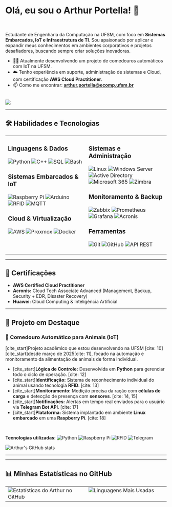 # Olá, eu sou o Arthur Portella! 👋

<br>

Estudante de Engenharia da Computação na UFSM, com foco em **Sistemas Embarcados, IoT e Infraestrutura de TI**. Sou apaixonado por aplicar e expandir meus conhecimentos em ambientes corporativos e projetos desafiadores, buscando sempre criar soluções inovadoras.

- 👨‍💻 Atualmente desenvolvendo um projeto de comedouros automáticos com IoT na UFSM.
- ☁️ Tenho experiência em suporte, administração de sistemas e Cloud, com certificação **AWS Cloud Practitioner**.
- 📫 Como me encontrar: **arthur.portella@ecomp.ufsm.br**

<br>

<a href="https://www.linkedin.com/in/arthur-portellaa" target="_blank">
  <img src="https://img.shields.io/badge/LinkedIn-0077B5?style=for-the-badge&logo=linkedin&logoColor=white" />
</a>

---

## 🛠️ Habilidades e Tecnologias

<table>
  <tr>
    <td valign="top" width="50%">
      <h3>Linguagens & Dados</h3>
      <p>
        <img src="https://img.shields.io/badge/Python-3776AB?style=for-the-badge&logo=python&logoColor=white" alt="Python" />
        <img src="https://img.shields.io/badge/C%2B%2B-00599C?style=for-the-badge&logo=c%2B%2B&logoColor=white" alt="C++" />
        <img src="https://img.shields.io/badge/SQL-4479A1?style=for-the-badge&logo=postgresql&logoColor=white" alt="SQL" />
        <img src="https://img.shields.io/badge/Bash-4EAA25?style=for-the-badge&logo=gnubash&logoColor=white" alt="Bash" />
      </p>
      <h3>Sistemas Embarcados & IoT</h3>
      <p>
        <img src="https://img.shields.io/badge/Raspberry_Pi-A22846?style=for-the-badge&logo=raspberry-pi&logoColor=white" alt="Raspberry Pi" />
        <img src="https://img.shields.io/badge/Arduino-00979D?style=for-the-badge&logo=arduino&logoColor=white" alt="Arduino" />
        <img src="https://img.shields.io/badge/RFID-00AEEF?style=for-the-badge" alt="RFID" />
        <img src="https://img.shields.io/badge/MQTT-660066?style=for-the-badge&logo=mqtt&logoColor=white" alt="MQTT" />
      </p>
      <h3>Cloud & Virtualização</h3>
      <p>
        <img src="https://img.shields.io/badge/AWS-232F3E?style=for-the-badge&logo=amazon-aws&logoColor=white" alt="AWS" />
        <img src="https://img.shields.io/badge/Proxmox-E52A00?style=for-the-badge&logo=proxmox&logoColor=white" alt="Proxmox" />
        <img src="https://img.shields.io/badge/Docker-2496ED?style=for-the-badge&logo=docker&logoColor=white" alt="Docker" />
      </p>
    </td>
    <td valign="top" width="50%">
      <h3>Sistemas e Administração</h3>
      <p>
        <img src="https://img.shields.io/badge/Linux-FCC624?style=for-the-badge&logo=linux&logoColor=black" alt="Linux" />
        <img src="https://img.shields.io/badge/Windows_Server-0078D6?style=for-the-badge&logo=windows-server&logoColor=white" alt="Windows Server" />
        <img src="https://img.shields.io/badge/Active_Directory-0078D6?style=for-the-badge" alt="Active Directory" />
        <img src="https://img.shields.io/badge/Microsoft_365-0078D4?style=for-the-badge&logo=microsoft-office&logoColor=white" alt="Microsoft 365" />
        <img src="https://img.shields.io/badge/Zimbra-2F74A8?style=for-the-badge&logo=zimbra&logoColor=white" alt="Zimbra" />
      </p>
      <h3>Monitoramento & Backup</h3>
      <p>
        <img src="https://img.shields.io/badge/Zabbix-D40000?style=for-the-badge&logo=zabbix&logoColor=white" alt="Zabbix" />
        <img src="https://img.shields.io/badge/Prometheus-E6522C?style=for-the-badge&logo=prometheus&logoColor=white" alt="Prometheus" />
        <img src="https://img.shields.io/badge/Grafana-F46800?style=for-the-badge&logo=grafana&logoColor=white" alt="Grafana" />
        <img src="https://img.shields.io/badge/Acronis-0E0E2E?style=for-the-badge&logo=acronis&logoColor=white" alt="Acronis" />
      </p>
       <h3>Ferramentas</h3>
       <p>
        <img src="https://img.shields.io/badge/Git-F05032?style=for-the-badge&logo=git&logoColor=white" alt="Git" />
        <img src="https://img.shields.io/badge/GitHub-181717?style=for-the-badge&logo=github&logoColor=white" alt="GitHub" />
        <img src="https://img.shields.io/badge/API_REST-000000?style=for-the-badge&logo=dependabot&logoColor=white" alt="API REST" />
       </p>
    </td>
  </tr>
</table>

---

## 📜 Certificações

- **AWS Certified Cloud Practitioner**
- **Acronis:** Cloud Tech Associate Advanced (Management, Backup, Security + EDR, Disaster Recovery)
- **Huawei:** Cloud Computing & Inteligência Artificial

---

## 🚀 Projeto em Destaque

### 🐾 Comedouro Automático para Animais (IoT)
[cite_start]Projeto acadêmico que estou desenvolvendo na UFSM [cite: 10] [cite_start]desde março de 2025[cite: 11], focado na automação e monitoramento da alimentação de animais de forma individual.

- [cite_start]**Lógica de Controle:** Desenvolvida em **Python** para gerenciar todo o ciclo de operação. [cite: 12]
- [cite_start]**Identificação:** Sistema de reconhecimento individual do animal usando tecnologia **RFID**. [cite: 13]
- [cite_start]**Monitoramento:** Medição precisa da ração com **células de carga** e detecção de presença com **sensores**. [cite: 14, 15]
- [cite_start]**Notificações:** Alertas em tempo real enviados para o usuário via **Telegram Bot API**. [cite: 17]
- [cite_start]**Plataforma:** Sistema implantado em ambiente **Linux embarcado** em uma **Raspberry Pi**. [cite: 18]

<br>
<p>
  <strong>Tecnologias utilizadas:</strong>
  <img src="https://img.shields.io/badge/Python-3776AB?style=for-the-badge&logo=python&logoColor=white" alt="Python" />
  <img src="https://img.shields.io/badge/Raspberry_Pi-A22846?style=for-the-badge&logo=raspberry-pi&logoColor=white" alt="Raspberry Pi" />
  <img src="https://img.shields.io/badge/RFID-00AEEF?style=for-the-badge" alt="RFID" />
  <img src="https://img.shields.io/badge/Telegram-26A5E4?style=for-the-badge&logo=telegram&logoColor=white" alt="Telegram" />
</p>


![Arthur's GitHub stats](https://github-readme-stats.vercel.app/api?username=arthurportella&show_icons=true&theme=dark&include_all_commits=true&count_private=true)


---
---
## 📊 Minhas Estatísticas no GitHub

<table>
  <tr>
    <td valign="top" width="50%">
      <img src="https://github-readme-stats.vercel.app/api?username=arthurportella&show_icons=true&theme=tokyonight&include_all_commits=true&count_private=true" alt="Estatísticas do Arthur no GitHub" />
    </td>
    <td valign="top" width="50%">
      <img src="https://github-readme-stats.vercel.app/api/top-langs/?username=arthurportella&layout=compact&theme=tokyonight" alt="Linguagens Mais Usadas" />
    </td>
  </tr>
</table>
